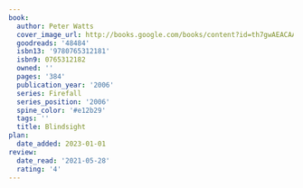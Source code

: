 ```yaml
---
book:
  author: Peter Watts
  cover_image_url: http://books.google.com/books/content?id=th7gwAEACAAJ&printsec=frontcover&img=1&zoom=1&source=gbs_api
  goodreads: '48484'
  isbn13: '9780765312181'
  isbn9: 0765312182
  owned: ''
  pages: '384'
  publication_year: '2006'
  series: Firefall
  series_position: '2006'
  spine_color: '#e12b29'
  tags: ''
  title: Blindsight
plan:
  date_added: 2023-01-01
review:
  date_read: '2021-05-28'
  rating: '4'
---
```

